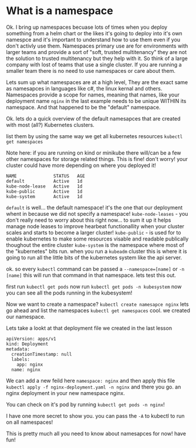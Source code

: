 # What is a namespace

Ok. I bring up namespaces becuase lots of times when you deploy something from a helm chart or the likes it's going to deploy into it's own namespce and it's important to understand how to use them even if you don't activly use them. Namespaces primary use are for environments with larger teams and provide a sort of "soft, trusted multitenancy" they are not the solution to trusted multitenancy but they help with it. So think of a large company with lost of teams that use a single cluster. If you are running a smaller team there is no need to use namespaces or care about them.

Lets sum up what namespaces are at a high level, They are the exact same as namesapces in languages like c#, the linux kernal and others. Namespaces provide a scope for names, meaning that names, like your deployment name `nginx` in the last example needs to be unique WITHIN its namespace. And that happened to be the "default" namespace.

Ok. lets do a quick overview of the default namesapces that are created with most (all?) Kubernetes clusters.

list them by using the same way we get all kubernetes resources `kubectl get namespaces`

Note here: if you are running on kind or minikube there will/can be a few other namespaces for storage related things. This is fine! don't worry! your cluster could have more depending on where you deployed it!

```
NAME              STATUS   AGE
default           Active   1d
kube-node-lease   Active   1d
kube-public       Active   1d
kube-system       Active   1d
```

`default` is well... the default namespace! it's the one that our deployment whent in because we did not specify a namespace!
`kube-node-leases` - you don't really need to worry about this right now... to sum it up it helps manage node leases to improve hearbeat functionallity when your cluster scales and starts to become a larger cluster!
`kube-public` - is used for to enable kubernetes to make some resources visable and readable publically thoughout the entire cluster
`kube-system` is the namespace where most of the "kubernetes" bits run. when you run a `kubeadm` cluster this is where it is going to run all the little bits of the kubernetes system like the api server.

ok. so every `kubectl` command can be passed a `--namespace=[name]` or `-n [name]` this will run that command in that namespace. lets test this out.

first run `kubectl get pods`
now run `kubectl get pods -n kubesystem`
now you can see all the pods running in the kubesystem!

Now we want to create a namespace? `kubectl create namesapce nginx` lets go ahead and list the namespaces `kubectl get namespaces`
cool. we created our namespace.

Lets take a lookt at that deployment file we created in the last lesson

```
apiVersion: apps/v1
kind: Deployment
metadata:
  creationTimestamp: null
  labels:
    app: nginx
  name: nginx
```

We can add a new feild here `namespace: nginx` and then apply this file `kubectl apply -f nginx-deployment.yaml -n nginx` and there you go. an nginx deployment in your new namespace nginx.

You can check on it's pod by running `kubectl get pods -n nginx`!

I have one more secret to show you. you can pass the `-A` to kubectl to run on all namespaces!

This is pretty much all you need to know about namesapces for now! have fun!